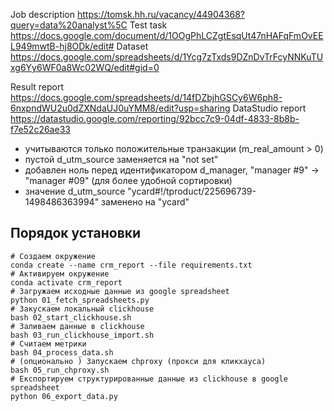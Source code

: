 Job description https://tomsk.hh.ru/vacancy/44904368?query=data%20analyst%5C
Test task https://docs.google.com/document/d/1OOgPhLCZgtEsqUt47nHAFqFmOvEEL949mwtB-hj8ODk/edit#
Dataset https://docs.google.com/spreadsheets/d/1Ycg7zTxds9DZnDvTrFcyNNKuTUxg6Yy6WF0a8Wc02WQ/edit#gid=0

Result report https://docs.google.com/spreadsheets/d/14fDZbjhGSCy6W6ph8-6nxpndWU2u0dZXNdaUJ0uYMM8/edit?usp=sharing
DataStudio report https://datastudio.google.com/reporting/92bcc7c9-04df-4833-8b8b-f7e52c26ae33

* учитываются только положительные транзакции (m_real_amount > 0)
* пустой d_utm_source заменяется на "not set"
* добавлен ноль перед идентификатором d_manager, "manager #9" -> "manager #09" (для более удобной сортировки)
* значение d_utm_source "ycard#!/tproduct/225696739-1498486363994" заменено на "ycard"

## Порядок установки

```
# Создаем окружение
conda create --name crm_report --file requirements.txt
# Активируем окружение
conda activate crm_report
# Загружаем исходные данные из google spreadsheet
python 01_fetch_spreadsheets.py
# Закускаем локальный clickhouse
bash 02_start_clickhouse.sh
# Заливаем данные в clickhouse
bash 03_run_clickhouse_import.sh
# Считаем метрики
bash 04_process_data.sh
# (опционально ) Запускаем chproxy (прокси для кликхауса)
bash 05_run_chproxy.sh
# Експортируем структурированные данные из clickhouse в google spreadsheet
python 06_export_data.py
```
